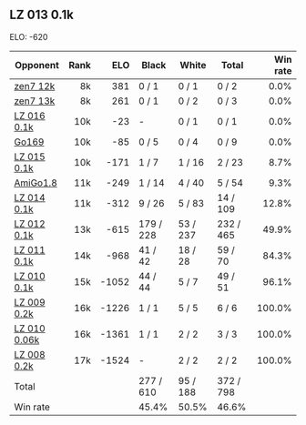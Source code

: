 ## LZ 013 0.1k ##

ELO: -620

Opponent | Rank | ELO | Black | White | Total | Win rate
---------|-----:|----:|-------|-------|-------|-------:
[zen7 12k](zen7%2012k.md) | 8k | 381 | 0 / 1 | 0 / 1 | 0 / 2 | 0.0%
[zen7 13k](zen7%2013k.md) | 8k | 261 | 0 / 1 | 0 / 2 | 0 / 3 | 0.0%
[LZ 016 0.1k](LZ%20016%200.1k.md) | 10k | -23 | - | 0 / 1 | 0 / 1 | 0.0%
[Go169](Go169.md) | 10k | -85 | 0 / 5 | 0 / 4 | 0 / 9 | 0.0%
[LZ 015 0.1k](LZ%20015%200.1k.md) | 10k | -171 | 1 / 7 | 1 / 16 | 2 / 23 | 8.7%
[AmiGo1.8](AmiGo1.8.md) | 11k | -249 | 1 / 14 | 4 / 40 | 5 / 54 | 9.3%
[LZ 014 0.1k](LZ%20014%200.1k.md) | 11k | -312 | 9 / 26 | 5 / 83 | 14 / 109 | 12.8%
[LZ 012 0.1k](LZ%20012%200.1k.md) | 13k | -615 | 179 / 228 | 53 / 237 | 232 / 465 | 49.9%
[LZ 011 0.1k](LZ%20011%200.1k.md) | 14k | -968 | 41 / 42 | 18 / 28 | 59 / 70 | 84.3%
[LZ 010 0.1k](LZ%20010%200.1k.md) | 15k | -1052 | 44 / 44 | 5 / 7 | 49 / 51 | 96.1%
[LZ 009 0.2k](LZ%20009%200.2k.md) | 16k | -1226 | 1 / 1 | 5 / 5 | 6 / 6 | 100.0%
[LZ 010 0.06k](LZ%20010%200.06k.md) | 16k | -1361 | 1 / 1 | 2 / 2 | 3 / 3 | 100.0%
[LZ 008 0.2k](LZ%20008%200.2k.md) | 17k | -1524 | - | 2 / 2 | 2 / 2 | 100.0%
Total | | | 277 / 610 | 95 / 188 | 372 / 798 | 
Win rate| | | 45.4% | 50.5% | 46.6% | 

